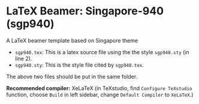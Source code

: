 # LaTeX Beamer: Singapore-940 (sgp940)

A LaTeX beamer template based on Singapore theme

* `sgp940.tex`: This is a latex source file using the the style `sgp940.sty` (in line 2).
* `sgp940.sty`: This is the style file cited by `sgp940.tex`.

The above two files should be put in the same folder.

**Recommended compiler:** XeLaTeX (in TeXstudio, find `Configure TeXstudio` function, choose `Build` in left sidebar, change `Default Compiler` to `XeLaTeX`.)
